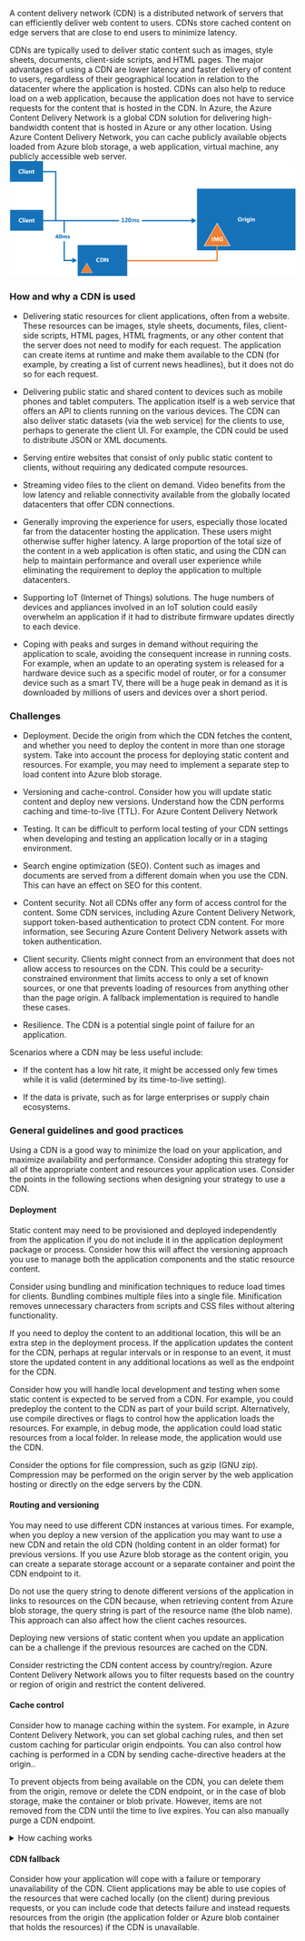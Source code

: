 A content delivery network (CDN) is a distributed network of servers that can efficiently deliver web content to users. CDNs store cached content on edge servers that are close to end users to minimize latency.

CDNs are typically used to deliver static content such as images, style sheets, documents, client-side scripts, and HTML pages. The major advantages of using a CDN are lower latency and faster delivery of content to users, regardless of their geographical location in relation to the datacenter where the application is hosted. CDNs can also help to reduce load on a web application, because the application does not have to service requests for the content that is hosted in the CDN.
In Azure, the Azure Content Delivery Network is a global CDN solution for delivering high-bandwidth content that is hosted in Azure or any other location. Using Azure Content Delivery Network, you can cache publicly available objects loaded from Azure blob storage, a web application, virtual machine, any publicly accessible web server.
![plot](../img/cdn.png)

### How and why a CDN is used
- Delivering static resources for client applications, often from a website. These resources can be images, style sheets, documents, files, client-side scripts, HTML pages, HTML fragments, or any other content that the server does not need to modify for each request. The application can create items at runtime and make them available to the CDN (for example, by creating a list of current news headlines), but it does not do so for each request.

- Delivering public static and shared content to devices such as mobile phones and tablet computers. The application itself is a web service that offers an API to clients running on the various devices. The CDN can also deliver static datasets (via the web service) for the clients to use, perhaps to generate the client UI. For example, the CDN could be used to distribute JSON or XML documents.

- Serving entire websites that consist of only public static content to clients, without requiring any dedicated compute resources.

- Streaming video files to the client on demand. Video benefits from the low latency and reliable connectivity available from the globally located datacenters that offer CDN connections. 

- Generally improving the experience for users, especially those located far from the datacenter hosting the application. These users might otherwise suffer higher latency. A large proportion of the total size of the content in a web application is often static, and using the CDN can help to maintain performance and overall user experience while eliminating the requirement to deploy the application to multiple datacenters. 

- Supporting IoT (Internet of Things) solutions. The huge numbers of devices and appliances involved in an IoT solution could easily overwhelm an application if it had to distribute firmware updates directly to each device.

- Coping with peaks and surges in demand without requiring the application to scale, avoiding the consequent increase in running costs. For example, when an update to an operating system is released for a hardware device such as a specific model of router, or for a consumer device such as a smart TV, there will be a huge peak in demand as it is downloaded by millions of users and devices over a short period.

### Challenges
- Deployment. Decide the origin from which the CDN fetches the content, and whether you need to deploy the content in more than one storage system. Take into account the process for deploying static content and resources. For example, you may need to implement a separate step to load content into Azure blob storage.

- Versioning and cache-control. Consider how you will update static content and deploy new versions. Understand how the CDN performs caching and time-to-live (TTL). For Azure Content Delivery Network

- Testing. It can be difficult to perform local testing of your CDN settings when developing and testing an application locally or in a staging environment.

- Search engine optimization (SEO). Content such as images and documents are served from a different domain when you use the CDN. This can have an effect on SEO for this content.

- Content security. Not all CDNs offer any form of access control for the content. Some CDN services, including Azure Content Delivery Network, support token-based authentication to protect CDN content. For more information, see Securing Azure Content Delivery Network assets with token authentication.

- Client security. Clients might connect from an environment that does not allow access to resources on the CDN. This could be a security-constrained environment that limits access to only a set of known sources, or one that prevents loading of resources from anything other than the page origin. A fallback implementation is required to handle these cases.

- Resilience. The CDN is a potential single point of failure for an application.

Scenarios where a CDN may be less useful include:

- If the content has a low hit rate, it might be accessed only few times while it is valid (determined by its time-to-live setting).

- If the data is private, such as for large enterprises or supply chain ecosystems.

### General guidelines and good practices
Using a CDN is a good way to minimize the load on your application, and maximize availability and performance. Consider adopting this strategy for all of the appropriate content and resources your application uses. Consider the points in the following sections when designing your strategy to use a CDN.
#### Deployment
Static content may need to be provisioned and deployed independently from the application if you do not include it in the application deployment package or process. Consider how this will affect the versioning approach you use to manage both the application components and the static resource content.

Consider using bundling and minification techniques to reduce load times for clients. Bundling combines multiple files into a single file. Minification removes unnecessary characters from scripts and CSS files without altering functionality.

If you need to deploy the content to an additional location, this will be an extra step in the deployment process. If the application updates the content for the CDN, perhaps at regular intervals or in response to an event, it must store the updated content in any additional locations as well as the endpoint for the CDN.

Consider how you will handle local development and testing when some static content is expected to be served from a CDN. For example, you could predeploy the content to the CDN as part of your build script. Alternatively, use compile directives or flags to control how the application loads the resources. For example, in debug mode, the application could load static resources from a local folder. In release mode, the application would use the CDN.

Consider the options for file compression, such as gzip (GNU zip). Compression may be performed on the origin server by the web application hosting or directly on the edge servers by the CDN.

#### Routing and versioning
You may need to use different CDN instances at various times. For example, when you deploy a new version of the application you may want to use a new CDN and retain the old CDN (holding content in an older format) for previous versions. If you use Azure blob storage as the content origin, you can create a separate storage account or a separate container and point the CDN endpoint to it.

Do not use the query string to denote different versions of the application in links to resources on the CDN because, when retrieving content from Azure blob storage, the query string is part of the resource name (the blob name). This approach can also affect how the client caches resources.

Deploying new versions of static content when you update an application can be a challenge if the previous resources are cached on the CDN. 

Consider restricting the CDN content access by country/region. Azure Content Delivery Network allows you to filter requests based on the country or region of origin and restrict the content delivered.

#### Cache control
Consider how to manage caching within the system. For example, in Azure Content Delivery Network, you can set global caching rules, and then set custom caching for particular origin endpoints. You can also control how caching is performed in a CDN by sending cache-directive headers at the origin..

To prevent objects from being available on the CDN, you can delete them from the origin, remove or delete the CDN endpoint, or in the case of blob storage, make the container or blob private. However, items are not removed from the CDN until the time to live expires. You can also manually purge a CDN endpoint.

<details>
<summary>How caching works</summary>

##### Introduction to caching
Caching is the process of storing data locally so that future requests for that data can be accessed more quickly. In the most common type of caching, web browser caching, a web browser stores copies of static data locally on a local hard drive. By using caching, the web browser can avoid making multiple round-trips to the server and instead access the same data locally, thus saving time and resources. Caching is well-suited for locally managing small, static data such as static images, CSS files, and JavaScript files.

Similarly, caching is used by a content delivery network on edge servers close to the user to avoid requests traveling back to the origin and reducing end-user latency. Unlike a web browser cache, which is used only for a single user, the content delivery network has a shared cache. In a content delivery network shared cache, a file request by a user can be used by another user, which greatly decreases the number of requests to the origin server.

Dynamic resources that change frequently or are unique to an individual user can't be cached. Those types of resources, however, can take advantage of dynamic site acceleration (DSA) optimization on the Azure content delivery network for performance improvements.

Caching can occur at multiple levels between the origin server and the end user:
- Web server: Uses a shared cache (for multiple users).
- Content delivery network: Uses a shared cache (for multiple users).
- Internet service provider (ISP): Uses a shared cache (for multiple users).
- Web browser: Uses a private cache (for one user).
Each cache typically manages its own resource freshness and performs validation when a file is stale. This behavior is defined in the HTTP caching specification

##### Resource freshness
Since a cached resource can potentially be out-of-date, or stale (as compared to the corresponding resource on the origin server), it's important for any caching mechanism to control when content gets a refresh. To save time and bandwidth consumption, a cached resource isn't compared to the version on the origin server every time it's accessed. Instead, as long as a cached resource is considered to be fresh, it's assumed to be the most current version and is sent directly to the client. A cached resource is considered to be fresh when its age is less than the age or period defined by a cache setting. For example, when a browser reloads a web page, it verifies that each cached resource on your hard drive is fresh and loads it. If the resource isn't fresh (stale), an up-to-date copy is loaded from the server.

##### Validation
If a resource is considered stale, the origin server gets asked to validate it to determine whether the data in the cache still matches what's on the origin server. If the file has been modified on the origin server, the cache updates its version of the resource. Otherwise, if the resource is fresh, the data is delivered directly from the cache without validating it first.

##### Content delivery network caching
Caching is integral to the way a content delivery network operates to speed up delivery and reduce origin load for static assets such as images, fonts, and videos. In content delivery network caching, static resources are selectively stored on strategically placed servers that are more local to a user and offers the following advantages:
- Because most web traffic is static (for example, images, fonts, and videos), content delivery network caching reduces network latency by moving content closer to the user, thus reducing the distance that data travels.
- By offloading work to a content delivery network, caching can reduce network traffic and the load on the origin server. Doing so reduces cost and resource requirements for the application, even when there are large numbers of users.

Similar to how caching is implemented in a web browser, you can control how caching is performed in a content delivery network by sending cache-directive headers. Cache-directive headers are HTTP headers, which are typically added by the origin server. Although most of these headers were originally designed to address caching in client browsers, they're now also used by all intermediate caches, such as content delivery networks.

Two headers can be used to define cache freshness: Cache-Control and Expires. Cache-Control is more current and takes precedence over Expires, if both exist. There are also two types of headers used for validation (called validators): ETag and Last-Modified. ETag is more current and takes precedence over Last-Modified, if both are defined.

##### Cache-directive headers
Azure Content Delivery Network supports the following HTTP cache-directive headers, which define cache duration and cache sharing.
Cache-Control:
- Introduced in HTTP 1.1 to give web publishers more control over their content and to address the limitations of the Expires header.
- Overrides the Expires header, if both it and Cache-Control are defined.
- When used in an HTTP request from the client to the content delivery network POP, Cache-Control gets ignored by all Azure Content Delivery Network profiles, by default.
- When used in an HTTP response from the origin server to the content delivery network POP, Cache-Control is honored by all Azure Content Delivery Network profiles, by default. Azure CDN also honors caching behaviors for Cache-Control directives in RFC 7234 - Hypertext Transfer Protocol (HTTP/1.1): Caching (ietf.org).

Expires:
- Legacy header introduced in HTTP 1.0; supported for backward compatibility.
- Uses a date-based expiration time with second precision.
- Similar to Cache-Control: max-age.
- Used when Cache-Control doesn't exist.

Pragma:
- Not honored by Azure Content Delivery Network, by default.
- Legacy header introduced in HTTP 1.0; supported for backward compatibility.
- Used as a client request header with the following directive: no-cache. This directive instructs the server to deliver a fresh version of the resource.
- Pragma: no-cache is equivalent to Cache-Control: no-cache.

##### Determining which files can be cached
Not all resources can be cached. The following table shows what resources can be cached, based on the type of HTTP response. Resources delivered with HTTP responses that don't meet all of these conditions can't be cached.
For caching to work on a resource, the origin server must support any HEAD and GET HTTP requests and the content-length values must be the same for any HEAD and GET HTTP responses for the asset. For a HEAD request, the origin server must support the HEAD request, and must respond with the same headers as if it received a GET request.

##### Default caching behavior
The default caching behavior for Azure CDN is to Honor origin and cache content for two days.

Honor origin: This setting specifies whether to respect the cache-directive headers (Cache-Control or Expires) if they are present in the HTTP response from the origin server.

CDN cache duration: This setting specifies the duration for which a resource is cached on the Azure CDN. If Honor origin is enabled and the HTTP response from the origin server includes the Cache-Control: max-age or Expires header, Azure CDN will use the duration specified by these headers instead of the default two-day period.

##### Caching rules
Azure Content Delivery Network offers two ways to control how your files get cached:
- Caching rules: Azure Content Delivery Network provides two types of caching rules: global and custom.
    - Global caching rules - You can set one global caching rule for each endpoint in your profile, which affects all requests to the endpoint. The global caching rule overrides any HTTP cache-directive headers, if set.
    - Custom caching rules - You can set one or more custom caching rules for each endpoint in your profile. Custom caching rules match specific paths and file extensions, get processed in order, and override the global caching rule, if set.
##### Caching behavior settings
For global and custom caching rules, you can specify the following Caching behavior settings:
- Bypass cache: Don't cache and ignore origin-provided cache-directive headers.
- Override: Ignore origin-provided cache duration; use the provided cache duration instead. This setting doesn't override cache-control: no-cache.
- Set if missing: Honor origin-provided cache-directive headers, if they exist; otherwise, use the provided cache duration.

##### Cache expiration duration
For global and custom caching rules, you can specify the cache expiration duration in days, hours, minutes, and seconds:
- For the Override and Set if missing Caching behavior settings, valid cache durations range between 0 seconds and 366 days. For a value of 0 seconds, the content delivery network caches the content, but must revalidate each request with the origin server.
- For the Bypass cache setting, the cache duration gets automatically set to 0 seconds, which isn't a modifiable value.
##### Custom caching rules match conditions
For custom cache rules, two match conditions are available:
- Path: This condition matches the path of the URL, excluding the domain name, and supports the wildcard symbol (*). For example, /myfile.html, /my/folder/**, and /my/images/.jpg. The maximum length is 260 characters.
- Extension: This condition matches the file extension of the requested file. You can provide a list of comma-separated file extensions to match. For example, .jpg, .mp3, or .png. The maximum number of extensions is 50 and the maximum number of characters per extension is 16.
##### Global and custom rule processing order
Global and custom caching rules get processed in the following order:
- Global caching rules take precedence over the default content delivery network caching behavior (HTTP cache-directive header settings).
- Custom caching rules take precedence over global caching rules, where they apply. Custom caching rules get processed in order from top to bottom. That is, if a request matches both conditions, rules at the bottom of the list take precedence over rules at the top of the list. Therefore, you should place more specific rules lower in the list.
Example:
- Global caching rule:
    - Caching behavior: Override
    - Cache expiration duration: One day
- Custom caching rule #1:
    - Match condition: Path
    - Match value: /home/*
    - Caching behavior: Override
    - Cache expiration duration: Two days
- Custom caching rule #2:
    - Match condition: Extension
    - Match value: .html
    - Caching behavior: Set if missing
    - Cache expiration duration: Three days
When you set these rules, a request for <endpoint hostname>.azureedge.net/home/index.html triggers custom caching rule #2, which get set to: Set if missing and 3 days. Therefore, if the index.html file has Cache-Control or Expires HTTP headers, they get honored; otherwise, if you don't set these headers, the file gets cached for three days.
</details>

#### CDN fallback
Consider how your application will cope with a failure or temporary unavailability of the CDN. Client applications may be able to use copies of the resources that were cached locally (on the client) during previous requests, or you can include code that detects failure and instead requests resources from the origin (the application folder or Azure blob container that holds the resources) if the CDN is unavailable.

